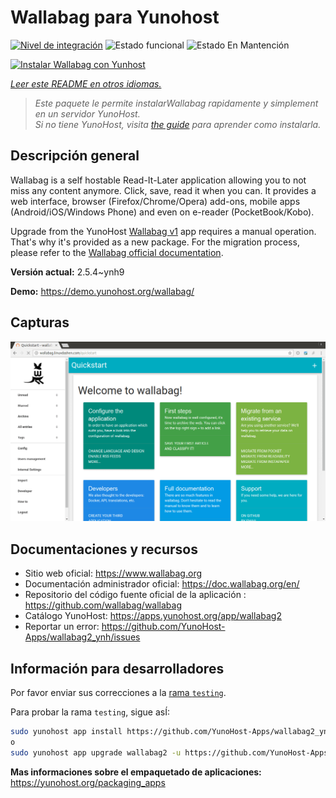 <!--
Este archivo README esta generado automaticamente<https://github.com/YunoHost/apps/tree/master/tools/readme_generator>
No se debe editar a mano.
-->

# Wallabag para Yunohost

[![Nivel de integración](https://apps.yunohost.org/badge/integration/wallabag2)](https://ci-apps.yunohost.org/ci/apps/wallabag2/)
![Estado funcional](https://apps.yunohost.org/badge/state/wallabag2)
![Estado En Mantención](https://apps.yunohost.org/badge/maintained/wallabag2)

[![Instalar Wallabag con Yunhost](https://install-app.yunohost.org/install-with-yunohost.svg)](https://install-app.yunohost.org/?app=wallabag2)

*[Leer este README en otros idiomas.](./ALL_README.md)*

> *Este paquete le permite instalarWallabag rapidamente y simplement en un servidor YunoHost.*  
> *Si no tiene YunoHost, visita [the guide](https://yunohost.org/install) para aprender como instalarla.*

## Descripción general

Wallabag is a self hostable Read-It-Later application allowing you to not miss any content anymore. Click, save, read it when you can.
It provides a web interface, browser (Firefox/Chrome/Opera) add-ons, mobile apps (Android/iOS/Windows Phone) and even on e-reader (PocketBook/Kobo).

Upgrade from the YunoHost [Wallabag v1](https://github.com/YunoHost-Apps/wallabag_ynh) app requires a manual operation. That's why it's provided as a new package. For the migration process, please refer to the [Wallabag official documentation](https://doc.wallabag.org/en/user/import/wallabagv1.html).


**Versión actual:** 2.5.4~ynh9

**Demo:** <https://demo.yunohost.org/wallabag/>

## Capturas

![Captura de Wallabag](./doc/screenshots/screenshot1.webp)

## Documentaciones y recursos

- Sitio web oficial: <https://www.wallabag.org>
- Documentación administrador oficial: <https://doc.wallabag.org/en/>
- Repositorio del código fuente oficial de la aplicación : <https://github.com/wallabag/wallabag>
- Catálogo YunoHost: <https://apps.yunohost.org/app/wallabag2>
- Reportar un error: <https://github.com/YunoHost-Apps/wallabag2_ynh/issues>

## Información para desarrolladores

Por favor enviar sus correcciones a la [rama `testing`](https://github.com/YunoHost-Apps/wallabag2_ynh/tree/testing).

Para probar la rama `testing`, sigue asÍ:

```bash
sudo yunohost app install https://github.com/YunoHost-Apps/wallabag2_ynh/tree/testing --debug
o
sudo yunohost app upgrade wallabag2 -u https://github.com/YunoHost-Apps/wallabag2_ynh/tree/testing --debug
```

**Mas informaciones sobre el empaquetado de aplicaciones:** <https://yunohost.org/packaging_apps>
